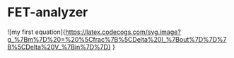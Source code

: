 # FET-analyzer

![my first equation]{https://latex.codecogs.com/svg.image?g_%7Bm%7D%20=%20%5Cfrac%7B%5CDelta%20I_%7Bout%7D%7D%7B%5CDelta%20V_%7Bin%7D%7D} }
